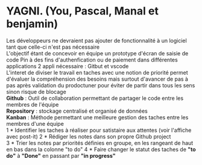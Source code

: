 # YAGNI. (You, Pascal, Manal et benjamin)
Les développeurs ne devraient pas ajouter de fonctionnalité à un logiciel tant que celle-ci n'est pas nécessaire  
L'objectif étant de concevoir en équipe un prototype d'écran de saisie de code Pin à des fins d'authenfication ou de paiement dans différentes applications 2 appli nécessaire : Gitbut et vscode  
L'interet de diviser le travail en taches avec une notion de priorité permet d'évaluer la compréhension des besoins mais surtout d'avancer de pas à pas après validation du prodoctuner pour éviter de partir dans tous les sens sinon risque de blocage  
__Github__ : Outil de collaboration permettant de partager le code entre les membres de l'équipe  
__Repository__ : stockage centralisé et organisé de données  
__Kanban__ : Méthode permettant une meilleure gestion des taches entre les membres d'une équipe  
1 * Identifier les taches à réaliser pour satistaire aux attentes (voir l'affiche avec post-it)
2 * Rédiger les notes dans son propre Github project    
3 * Trier les notes par priorités définies en groupe, en les rangeant de haut en bas dans la colonne "to do"
4 * Faire changer le statut des taches de __"to do"__ à __"Done"__ en passant par __"in progress"__ 
